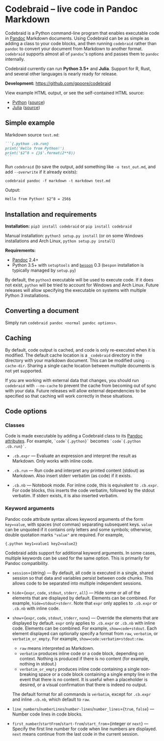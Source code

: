 # Codebraid – live code in Pandoc Markdown

Codebraid is a Python command-line program that enables executable code in
[Pandoc](http://pandoc.org/) Markdown documents.  Using Codebraid can be as
simple as adding a class to your code blocks, and then running `codebraid`
rather than `pandoc` to convert your document from Markdown to another format.
`codebraid` supports almost all of `pandoc`'s options and passes them to
`pandoc` internally.

Codebraid currently can run **Python 3.5+** and **Julia**.  Support for R,
Rust, and several other languages is nearly ready for release.

**Development:**  https://github.com/gpoore/codebraid

View example HTML output, or see the self-contained HTML source:

  * [Python](http://htmlpreview.github.com/?https://github.com/gpoore/codebraid/blob/master/examples/python.html)
    ([source](https://github.com/gpoore/codebraid/blob/master/examples/python.html))
  * [Julia](http://htmlpreview.github.com/?https://github.com/gpoore/codebraid/blob/master/examples/julia.html)
    ([source](https://github.com/gpoore/codebraid/blob/master/examples/julia.html))


## Simple example

Markdown source `test.md`:

``````markdown
```{.python .cb.run}
print('Hello from Python!')
print('$2^8 = {}$'.format(2**8))
```
``````

Run `codebraid` (to save the output, add something like `-o test_out.md`, and
add `--overwrite` if it already exists):

```shell
codebraid pandoc -f markdown -t markdown test.md
```

Output:

```markdown
Hello from Python! $2^8 = 256$
```

## Installation and requirements

**Installation:**  `pip3 install codebraid` or `pip install codebraid`

Manual installation:  `python3 setup.py install` (or on some Windows
installations and Arch Linux, `python setup.py install`)

**Requirements:**

  * [Pandoc](http://pandoc.org/) 2.4+
  * Python 3.5+ with `setuptools` and [`bespon`](https://bespon.org) 0.3
    (`bespon` installation is typically managed by `setup.py`)

By default, the `python3` executable will be used to execute code.  If it does
not exist, `python` will be tried to account for Windows and Arch Linux.
Future releases will allow specifying the executable on systems with multiple
Python 3 installations.


## Converting a document

Simply run `codebraid pandoc <normal pandoc options>`.


## Caching

By default, code output is cached, and code is only re-executed when it is
modified.  The default cache location is a `_codebraid` directory in the
directory with your markdown document.  This can be modified using
`--cache-dir`.  Sharing a single cache location between multiple documents is
not yet supported.

If you are working with external data that changes, you should run `codebraid`
with `--no-cache` to prevent the cache from becoming out of sync with your
data.  Future releases will allow external dependencies to be specified so
that caching will work correctly in these situations.


## Code options

### Classes

Code is made executable by adding a Codebraid class to its
[Pandoc attributes](http://pandoc.org/MANUAL.html#fenced-code-blocks).
For example, `` `code`{.python}` `` becomes
`` `code`{.python .cb.run}` ``.

* `.cb.expr` — Evaluate an expression and interpret the result as Markdown.
  Only works with inline code.

* `.cb.run` — Run code and interpret any printed content (stdout) as Markdown.
  Also insert stderr verbatim (as code) if it exists.

* `.cb.nb` — Notebook mode.  For inline code, this is equivalent to
  `.cb.expr`.  For code blocks, this inserts the code verbatim, followed by
  the stdout verbatim.  If stderr exists, it is also inserted verbatim.

### Keyword arguments

Pandoc code attribute syntax allows keyword arguments of the form `key=value`,
with spaces (*not* commas) separating subsequent keys.  `value` can be
unquoted if it contains only letters and some symbols; otherwise, double
quotation marks `"value"` are required.  For example,
```
{.python key1=value1 key2=value2}
```
Codebraid adds support for additional keyword arguments.  In some cases,
multiple keywords can be used for the same option.  This is primarily for
Pandoc compatibility.

* `session`={string} — By default, all code is executed in a single, shared
  session so that data and variables persist between code chunks.  This allows
  code to be separated into multiple independent sessions.

* `hide`={`expr`, `code`, `stdout`, `stderr`, `all`} — Hide some or all of the
  elements that are displayed by default.  Elements can be combined.  For
  example, `hide=stdout+stderr`.  Note that `expr` only applies to `.cb.expr`
  or `.cb.nb` with inline code.

* `show`={`expr`, `code`, `stdout`, `stderr`, `none`} — Override the elements
  that are displayed by default.  `expr` only applies to `.cb.expr` or
  `.cb.nb` with inline code.  Elements can be combined.  For example,
  `show=code+stdout`.  Each element displayed can optionally specify a format
  from `raw`, `verbatim`, or `verbatim_or_empty`.  For example,
  `show=code:verbatim+stdout:raw`.

    - `raw` means interpreted as Markdown.
    - `verbatim` produces inline code or a code block, depending on context.
      Nothing is produced if there is no content (for example, nothing in
      stdout.)
    - `verbatim_or_empty` produces inline code containing a single
      non-breaking space or a code block containing a single empty line in the
      event that there is no content.  It is useful when a placeholder is
      desired, or a visual confirmation that there is indeed no output.

  The default format for all commands is `verbatim`, except for `.cb.expr` and
  inline `.cb.nb`, which default to `raw`.

* `line_numbers`/`numberLines`/`number-lines`/`number_lines`={`true`, `false`}
  — Number code lines in code blocks.

* `first_number`/`startFrom`/`start-from`/`start_from`={integer or `next`} —
  Specify the first line number for code when line numbers are displayed.
  `next` means continue from the last code in the current session.
